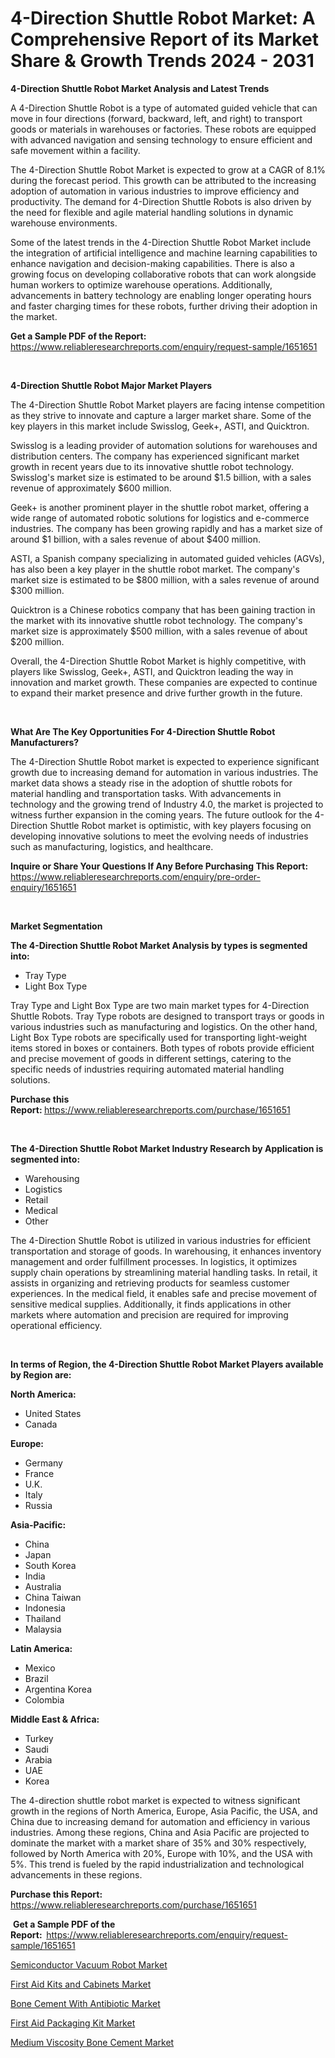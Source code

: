 <p><h1>4-Direction Shuttle Robot Market: A Comprehensive Report of its Market Share & Growth Trends 2024 - 2031</h1></p><p><strong>4-Direction Shuttle Robot Market Analysis and Latest Trends</strong></p>
<p><p>A 4-Direction Shuttle Robot is a type of automated guided vehicle that can move in four directions (forward, backward, left, and right) to transport goods or materials in warehouses or factories. These robots are equipped with advanced navigation and sensing technology to ensure efficient and safe movement within a facility.</p><p>The 4-Direction Shuttle Robot Market is expected to grow at a CAGR of 8.1% during the forecast period. This growth can be attributed to the increasing adoption of automation in various industries to improve efficiency and productivity. The demand for 4-Direction Shuttle Robots is also driven by the need for flexible and agile material handling solutions in dynamic warehouse environments.</p><p>Some of the latest trends in the 4-Direction Shuttle Robot Market include the integration of artificial intelligence and machine learning capabilities to enhance navigation and decision-making capabilities. There is also a growing focus on developing collaborative robots that can work alongside human workers to optimize warehouse operations. Additionally, advancements in battery technology are enabling longer operating hours and faster charging times for these robots, further driving their adoption in the market.</p></p>
<p><strong>Get a Sample PDF of the Report:&nbsp;</strong> <a href="https://www.reliableresearchreports.com/enquiry/request-sample/1651651">https://www.reliableresearchreports.com/enquiry/request-sample/1651651</a></p>
<p>&nbsp;</p>
<p><strong>4-Direction Shuttle Robot Major Market Players</strong></p>
<p><p>The 4-Direction Shuttle Robot Market players are facing intense competition as they strive to innovate and capture a larger market share. Some of the key players in this market include Swisslog, Geek+, ASTI, and Quicktron.</p><p>Swisslog is a leading provider of automation solutions for warehouses and distribution centers. The company has experienced significant market growth in recent years due to its innovative shuttle robot technology. Swisslog's market size is estimated to be around $1.5 billion, with a sales revenue of approximately $600 million.</p><p>Geek+ is another prominent player in the shuttle robot market, offering a wide range of automated robotic solutions for logistics and e-commerce industries. The company has been growing rapidly and has a market size of around $1 billion, with a sales revenue of about $400 million.</p><p>ASTI, a Spanish company specializing in automated guided vehicles (AGVs), has also been a key player in the shuttle robot market. The company's market size is estimated to be $800 million, with a sales revenue of around $300 million.</p><p>Quicktron is a Chinese robotics company that has been gaining traction in the market with its innovative shuttle robot technology. The company's market size is approximately $500 million, with a sales revenue of about $200 million.</p><p>Overall, the 4-Direction Shuttle Robot Market is highly competitive, with players like Swisslog, Geek+, ASTI, and Quicktron leading the way in innovation and market growth. These companies are expected to continue to expand their market presence and drive further growth in the future.</p></p>
<p>&nbsp;</p>
<p><strong>What Are The Key Opportunities For 4-Direction Shuttle Robot Manufacturers?</strong></p>
<p><p>The 4-Direction Shuttle Robot market is expected to experience significant growth due to increasing demand for automation in various industries. The market data shows a steady rise in the adoption of shuttle robots for material handling and transportation tasks. With advancements in technology and the growing trend of Industry 4.0, the market is projected to witness further expansion in the coming years. The future outlook for the 4-Direction Shuttle Robot market is optimistic, with key players focusing on developing innovative solutions to meet the evolving needs of industries such as manufacturing, logistics, and healthcare.</p></p>
<p><strong>Inquire or Share Your Questions If Any Before Purchasing This Report:</strong> <a href="https://www.reliableresearchreports.com/enquiry/pre-order-enquiry/1651651">https://www.reliableresearchreports.com/enquiry/pre-order-enquiry/1651651</a></p>
<p>&nbsp;</p>
<p><strong>Market Segmentation</strong></p>
<p><strong>The 4-Direction Shuttle Robot Market Analysis by types is segmented into:</strong></p>
<p><ul><li>Tray Type</li><li>Light Box Type</li></ul></p>
<p><p>Tray Type and Light Box Type are two main market types for 4-Direction Shuttle Robots. Tray Type robots are designed to transport trays or goods in various industries such as manufacturing and logistics. On the other hand, Light Box Type robots are specifically used for transporting light-weight items stored in boxes or containers. Both types of robots provide efficient and precise movement of goods in different settings, catering to the specific needs of industries requiring automated material handling solutions.</p></p>
<p><strong>Purchase this Report:&nbsp;</strong><a href="https://www.reliableresearchreports.com/purchase/1651651">https://www.reliableresearchreports.com/purchase/1651651</a></p>
<p>&nbsp;</p>
<p><strong>The 4-Direction Shuttle Robot Market Industry Research by Application is segmented into:</strong></p>
<p><ul><li>Warehousing</li><li>Logistics</li><li>Retail</li><li>Medical</li><li>Other</li></ul></p>
<p><p>The 4-Direction Shuttle Robot is utilized in various industries for efficient transportation and storage of goods. In warehousing, it enhances inventory management and order fulfillment processes. In logistics, it optimizes supply chain operations by streamlining material handling tasks. In retail, it assists in organizing and retrieving products for seamless customer experiences. In the medical field, it enables safe and precise movement of sensitive medical supplies. Additionally, it finds applications in other markets where automation and precision are required for improving operational efficiency.</p></p>
<p>&nbsp;</p>
<p><strong>In terms of Region, the 4-Direction Shuttle Robot Market Players available by Region are:</strong></p>
<p>
    <p> <strong> North America: </strong>
        <ul>
            <li>United States</li>
            <li>Canada</li>
        </ul>
        </p> 
    <p> <strong> Europe: </strong>
        <ul>
            <li>Germany</li>
            <li>France</li>
            <li>U.K.</li>
            <li>Italy</li>
            <li>Russia</li>
        </ul>
        </p> 
    <p> <strong> Asia-Pacific: </strong>
        <ul>
            <li>China</li>
            <li>Japan</li>
            <li>South Korea</li>
            <li>India</li>
            <li>Australia</li>
            <li>China Taiwan</li>
            <li>Indonesia</li>
            <li>Thailand</li>
            <li>Malaysia</li>
        </ul>
        </p> 
    <p> <strong> Latin America: </strong>
        <ul>
            <li>Mexico</li>
            <li>Brazil</li>
            <li>Argentina Korea</li>
            <li>Colombia</li>
        </ul>
        </p> 
    <p> <strong> Middle East & Africa: </strong>
        <ul>
            <li>Turkey</li>
            <li>Saudi</li>
            <li>Arabia</li>
            <li>UAE</li>
            <li>Korea</li>
        </ul>
    </p>
    </p>
<p><p>The 4-direction shuttle robot market is expected to witness significant growth in the regions of North America, Europe, Asia Pacific, the USA, and China due to increasing demand for automation and efficiency in various industries. Among these regions, China and Asia Pacific are projected to dominate the market with a market share of 35% and 30% respectively, followed by North America with 20%, Europe with 10%, and the USA with 5%. This trend is fueled by the rapid industrialization and technological advancements in these regions.</p></p>
<p><strong>Purchase this Report: </strong><a href="https://www.reliableresearchreports.com/purchase/1651651">https://www.reliableresearchreports.com/purchase/1651651</a></p>
<p>&nbsp;<strong>Get a Sample PDF of the Report:&nbsp;&nbsp;</strong><a href="https://www.reliableresearchreports.com/enquiry/request-sample/1651651">https://www.reliableresearchreports.com/enquiry/request-sample/1651651</a></p>
<p><strong></strong></p>
<p><p><a href="https://github.com/moyahfrancoestellec51j635wcx/Market-Research-Report-List-1/blob/main/semiconductor-vacuum-robot-market.md">Semiconductor Vacuum Robot Market</a></p><p><a href="https://medium.com/p/cc14cc4c6bb3/edit">First Aid Kits and Cabinets Market</a></p><p><a href="https://medium.com/p/4a0b11258e13/edit">Bone Cement With Antibiotic Market</a></p><p><a href="https://medium.com/p/fb55a7193a94/edit">First Aid Packaging Kit Market</a></p><p><a href="https://medium.com/p/17880374ef31/edit">Medium Viscosity Bone Cement Market</a></p></p>